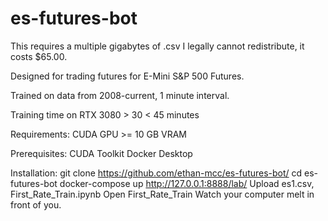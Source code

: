 # es-futures-bot

This requires a multiple gigabytes of .csv I legally cannot redistribute, it costs $65.00.

Designed for trading futures for E-Mini S&P 500 Futures. 

Trained on data from 2008-current, 1 minute interval.

Training time on RTX 3080 > 30 < 45 minutes

Requirements:
CUDA GPU >= 10 GB VRAM

Prerequisites: 
CUDA Toolkit
Docker Desktop

Installation:
git clone https://github.com/ethan-mcc/es-futures-bot/
cd es-futures-bot
docker-compose up 
http://127.0.0.1:8888/lab/
Upload es1.csv, First_Rate_Train.ipynb
Open First_Rate_Train
Watch your computer melt in front of you.



